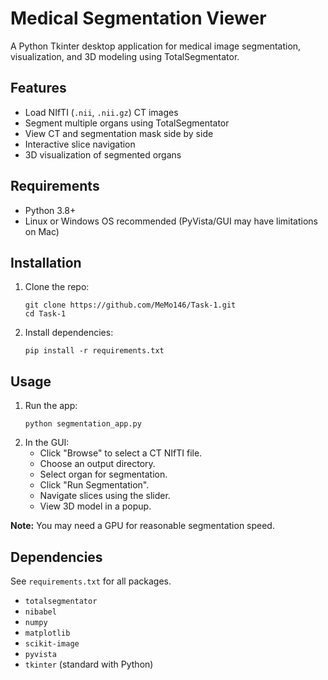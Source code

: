 # Medical Segmentation Viewer

A Python Tkinter desktop application for medical image segmentation, visualization, and 3D modeling using TotalSegmentator.

## Features

- Load NIfTI (`.nii`, `.nii.gz`) CT images
- Segment multiple organs using TotalSegmentator
- View CT and segmentation mask side by side
- Interactive slice navigation
- 3D visualization of segmented organs

## Requirements

- Python 3.8+
- Linux or Windows OS recommended (PyVista/GUI may have limitations on Mac)

## Installation

1. Clone the repo:
   ```
   git clone https://github.com/MeMo146/Task-1.git
   cd Task-1
   ```
2. Install dependencies:
   ```
   pip install -r requirements.txt
   ```

## Usage

1. Run the app:
   ```
   python segmentation_app.py
   ```
2. In the GUI:
   - Click "Browse" to select a CT NIfTI file.
   - Choose an output directory.
   - Select organ for segmentation.
   - Click "Run Segmentation".
   - Navigate slices using the slider.
   - View 3D model in a popup.

**Note:** You may need a GPU for reasonable segmentation speed.

## Dependencies

See `requirements.txt` for all packages.

- `totalsegmentator`
- `nibabel`
- `numpy`
- `matplotlib`
- `scikit-image`
- `pyvista`
- `tkinter` (standard with Python)


